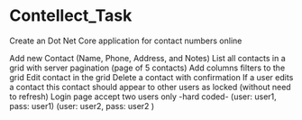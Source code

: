 # Contellect_Task
Create an Dot Net Core application for contact numbers online

Add new Contact (Name, Phone, Address, and Notes)
List all contacts in a grid 
with server pagination (page of 5 contacts)
Add columns filters to the grid
Edit contact in the grid
Delete a contact with confirmation
If a user edits a contact this contact should appear to other users as locked (without need to refresh)
Login page accept two users only -hard coded-  (user: user1, pass: user1) (user: user2, pass: user2 )
